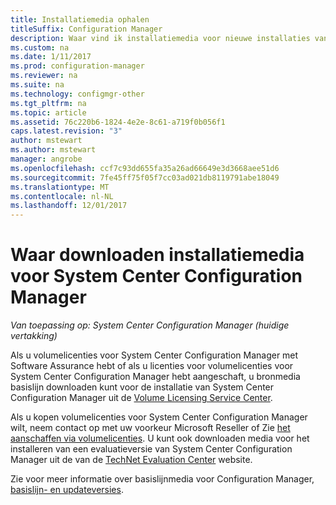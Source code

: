 ```yaml
---
title: Installatiemedia ophalen
titleSuffix: Configuration Manager
description: Waar vind ik installatiemedia voor nieuwe installaties van System Center Configuration Manager.
ms.custom: na
ms.date: 1/11/2017
ms.prod: configuration-manager
ms.reviewer: na
ms.suite: na
ms.technology: configmgr-other
ms.tgt_pltfrm: na
ms.topic: article
ms.assetid: 76c220b6-1824-4e2e-8c61-a719f0b056f1
caps.latest.revision: "3"
author: mstewart
ms.author: mstewart
manager: angrobe
ms.openlocfilehash: ccf7c93dd655fa35a26ad66649e3d3668aee51d6
ms.sourcegitcommit: 7fe45ff75f05f7cc03ad021db8119791abe18049
ms.translationtype: MT
ms.contentlocale: nl-NL
ms.lasthandoff: 12/01/2017
---
```

# <a name="where-to-get-installation-media-for-system-center-configuration-manager"></a>Waar downloaden installatiemedia voor System Center Configuration Manager

*Van toepassing op: System Center Configuration Manager (huidige vertakking)*

Als u volumelicenties voor System Center Configuration Manager met Software Assurance hebt of als u licenties voor volumelicenties voor System Center Configuration Manager hebt aangeschaft, u bronmedia basislijn downloaden kunt voor de installatie van System Center Configuration Manager uit de [Volume Licensing Service Center](https://www.microsoft.com/Licensing/servicecenter/default.aspx).   

Als u kopen volumelicenties voor System Center Configuration Manager wilt, neem contact op met uw voorkeur Microsoft Reseller of Zie [het aanschaffen via volumelicenties]( https://www.microsoft.com/Licensing/how-to-buy/how-to-buy.aspx). U kunt ook downloaden media voor het installeren van een evaluatieversie van System Center Configuration Manager uit de van de [TechNet Evaluation Center]( https://www.microsoft.com/en-us/evalcenter/evaluate-system-center-configuration-manager-and-endpoint-protection) website.

Zie voor meer informatie over basislijnmedia voor Configuration Manager, [basislijn- en updateversies](/sccm/core/servers/manage/updates#a-namebkmkbaselinesa-baseline-and-update-versions).
